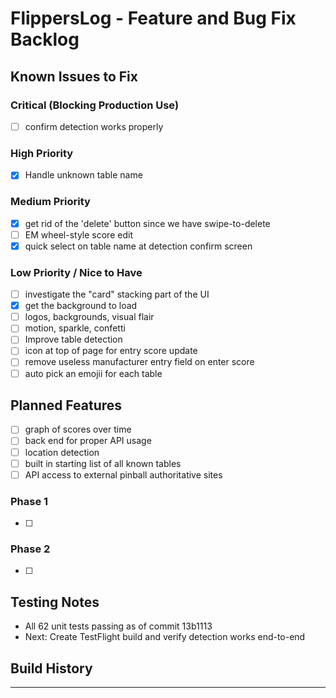 # FlippersLog - Feature and Bug Fix Backlog

## Known Issues to Fix

### Critical (Blocking Production Use)
- [ ] confirm detection works properly

### High Priority
- [x] Handle unknown table name 

### Medium Priority
- [x] get rid of the 'delete' button since we have swipe-to-delete
- [ ] EM wheel-style score edit
- [x] quick select on table name at detection confirm screen

### Low Priority / Nice to Have
- [ ] investigate the "card" stacking part of the UI
- [x] get the background to load
- [ ] logos, backgrounds, visual flair
- [ ] motion, sparkle, confetti
- [ ] Improve table detection
- [ ] icon at top of page for entry score update
- [ ] remove useless manufacturer entry field on enter score
- [ ] auto pick an emojii for each table

## Planned Features
- [ ] graph of scores over time
- [ ] back end for proper API usage
- [ ] location detection
- [ ] built in starting list of all known tables
- [ ] API access to external pinball authoritative sites

### Phase 1
- [ ]

### Phase 2
- [ ]

## Testing Notes
- All 62 unit tests passing as of commit 13b1113
- Next: Create TestFlight build and verify detection works end-to-end

## Build History

---

